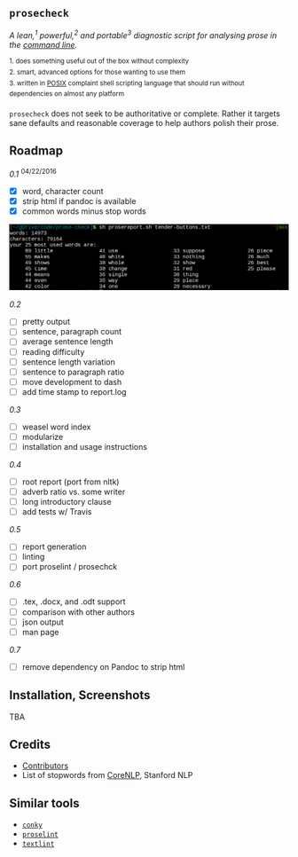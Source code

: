## `prosecheck`

*A lean,<sup>1</sup> powerful,<sup>2</sup> and portable<sup>3</sup> diagnostic script
for analysing prose in the [command line][2].*

<sup>1. does something useful out of the box without complexity</sup><br></sup>
<sup>2. smart, advanced options for those wanting to use them<br></sup>
<sup>3. written in [POSIX][1] complaint shell scripting language that should run without dependencies on
almost any platform 
</sup>

[1]: http://www.gnu.org/savannah-checkouts/gnu/autoconf/manual/autoconf-2.69/html_node/Portable-Shell.html#Portable-Shell
[2]: http://en.flossmanuals.net/command-line/index/

`prosecheck` does not seek to be authoritative or complete. Rather it targets
sane defaults and reasonable coverage to help authors polish their prose.

## Roadmap

*0.1* <sup>04/22/2016</sup>
- [x] word, character count
- [x] strip html if pandoc is available
- [x] common words minus stop words

![0.1 screenshot](images/v01.png)

*0.2*
- [ ] pretty output
- [ ] sentence, paragraph count
- [ ] average sentence length
- [ ] reading difficulty
- [ ] sentence length variation
- [ ] sentence to paragraph ratio
- [ ] move development to dash
- [ ] add time stamp to report.log

*0.3*
- [ ] weasel word index
- [ ] modularize
- [ ] installation and usage instructions

*0.4*
- [ ] root report (port from nltk)
- [ ] adverb ratio vs. some writer
- [ ] long introductory clause
- [ ] add tests w/ Travis

*0.5*
- [ ] report generation
- [ ] linting
- [ ] port proselint / prosechck

*0.6*
- [ ] .tex, .docx, and .odt support
- [ ] comparison with other authors
- [ ] json output
- [ ] man page

*0.7*
- [ ] remove dependency on Pandoc to strip html

## Installation, Screenshots

TBA

## Credits

- [Contributors][10]
- List of stopwords from [CoreNLP][11], Stanford NLP

[10]: https://github.com/xpmethod/prosecheck/graphs/contributors
[11]: https://github.com/stanfordnlp/CoreNLP

## Similar tools

- [`conky`](https://github.com/brndnmtthws/conky)
- [`proselint`](https://github.com/amperser/proselint)
- [`textlint`](https://github.com/textlint/textlint)
